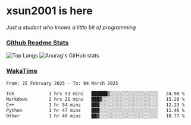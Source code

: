 # xsun2001 is here

*Just a student who knows a little bit of programming*

### [Github Readme Stats](https://github.com/anuraghazra/github-readme-stats)

![Top Langs](https://github-readme-stats.vercel.app/api/top-langs/?username=xsun2001&layout=compact&theme=radical) ![Anurag's GitHub stats](https://github-readme-stats.vercel.app/api?username=xsun2001&show_icons=true&theme=radical)

### [WakaTime](https://wakatime.com)

<!--START_SECTION:waka-->

```txt
From: 25 February 2025 - To: 04 March 2025

TeX             3 hrs 53 mins   ██████▒░░░░░░░░░░░░░░░░░░   24.98 %
Markdown        2 hrs 21 mins   ███▓░░░░░░░░░░░░░░░░░░░░░   15.20 %
C++             1 hr 54 mins    ███░░░░░░░░░░░░░░░░░░░░░░   12.23 %
Python          1 hr 47 mins    ███░░░░░░░░░░░░░░░░░░░░░░   11.46 %
Other           1 hr 40 mins    ██▓░░░░░░░░░░░░░░░░░░░░░░   10.77 %
```

<!--END_SECTION:waka-->
